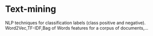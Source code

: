 # Text-mining

NLP techniques for classification labels (class positive and negative).
Word2Vec,TF-IDF,Bag of Words features for a corpus of documents,...
